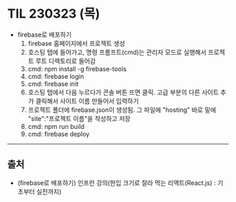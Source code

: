 # TIL 230323 (목)

- firebase로 배포하기
    1. firebase 홈페이지에서 프로젝트 생성
    2. 호스팅 탭에 들어가고, 명령 프롬프트(cmd)는 관리자 모드로 실행해서 프로젝트 루트 디렉토리로 들어감
    3. cmd: npm install -g firebase-tools
    4. cmd: firebase login
    5. cmd: firebase init
    6. 호스팅 탭에서 다음 누르다가 콘솔 버튼 뜨면 클릭. 고급 부분의 다른 사이트 추가 클릭해서 사이트 이름 만들어서 입력하기
    7. 프로젝트 폴더에 firebase.json이 생성됨. 그 파일에 "hosting" 바로 밑에 "site":"프로젝트 이름"을 작성하고 저장
    8. cmd: npm run build
    9. cmd: firebase deploy
---
## 출처
- (firebase로 배포하기) 인프런 강의(한입 크기로 잘라 먹는 리액트(React.js) : 기초부터 실전까지)